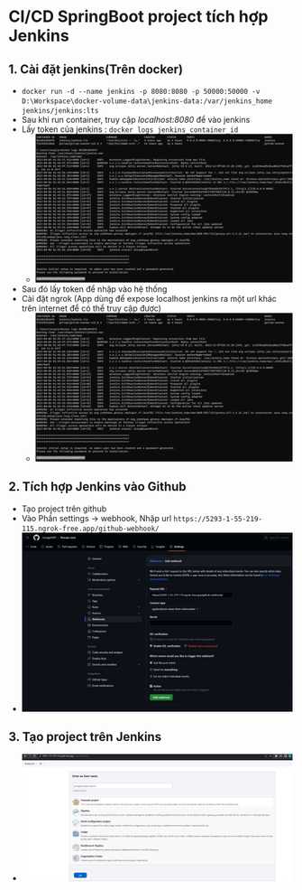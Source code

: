 # CI/CD SpringBoot project tích hợp Jenkins

## 1. Cài đặt jenkins(Trên docker)
   - `docker run -d --name jenkins -p 8080:8080 -p 50000:50000 -v D:\Workspace\docker-volume-data\jenkins-data:/var/jenkins_home jenkins/jenkins:lts`
   - Sau khi run container, truy cập _localhost:8080_ để vào jenkins
   - Lấy token của jenkins : `docker logs jenkins_container_id`
        + ![1.jpg](guide_img/1.jpg)
   - Sau đó lấy token để nhập vào  hệ thống
   - Cài đặt ngrok (App dùng để expose localhost jenkins ra một url khác trên internet để có thể truy cập được)
        + ![1.jpg](guide_img/1.jpg)
## 2. Tích hợp Jenkins vào Github
   - Tạo project trên github
   - Vào Phần settings -> webhook, Nhập url `https://5293-1-55-219-115.ngrok-free.app/github-webhook/`
   - ![3.jpg](guide_img/3.jpg)
## 3. Tạo project trên Jenkins
   - ![4.jpg](guide_img/4.jpg)